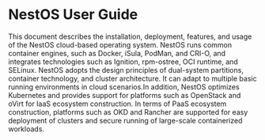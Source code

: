 # NestOS User Guide

This document describes the installation, deployment, features, and usage of the NestOS cloud-based operating system. NestOS runs common container engines, such as Docker, iSula, PodMan, and CRI-O, and integrates technologies such as Ignition, rpm-ostree, OCI runtime, and SELinux. NestOS adopts the design principles of dual-system partitions, container technology, and cluster architecture. It can adapt to multiple basic running environments in cloud scenarios.In addition, NestOS optimizes Kubernetes and provides support for platforms such as OpenStack and oVirt for IaaS ecosystem construction. In terms of PaaS ecosystem construction, platforms such as OKD and Rancher are supported for easy deployment of clusters and secure running of large-scale containerized workloads. 
